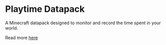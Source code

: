 # Playtime Datapack
A Minecraft datapack designed to monitor and record the time spent in your world.

Read more [here](https://gelbeinhalb.com/projects/2024/12/09/minecraft-playtime-datapack/)
